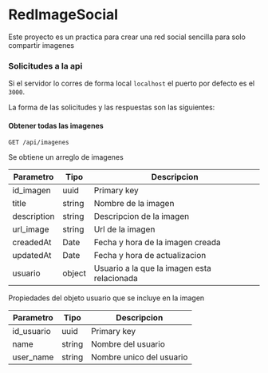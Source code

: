 # RedImageSocial

Este proyecto es un practica para crear una red social sencilla para solo compartir imagenes


### Solicitudes a la api

Si el servidor lo corres de forma local `localhost` el puerto por defecto es el `3000`.

La forma de las solicitudes y las respuestas son las siguientes:

#### Obtener todas las imagenes

```http
GET /api/imagenes
```

Se obtiene un arreglo de imagenes

|Parametro|Tipo|Descripcion|
|-|-|-|
|id_imagen|uuid|Primary key|
|title|string|Nombre de la imagen|
|description|string|Descripcion de la imagen|
|url_image|string|Url de la imagen|
|creadedAt|Date|Fecha y hora de la imagen creada|
|updatedAt|Date|Fecha y hora de actualizacion|
|usuario|object|Usuario a la que la imagen esta relacionada|

Propiedades del objeto usuario que se incluye en la imagen

|Parametro|Tipo|Descripcion|
|-|-|-|
|id_usuario|uuid|Primary key|
|name|string|Nombre del usuario|
|user_name|string|Nombre unico del usuario|
